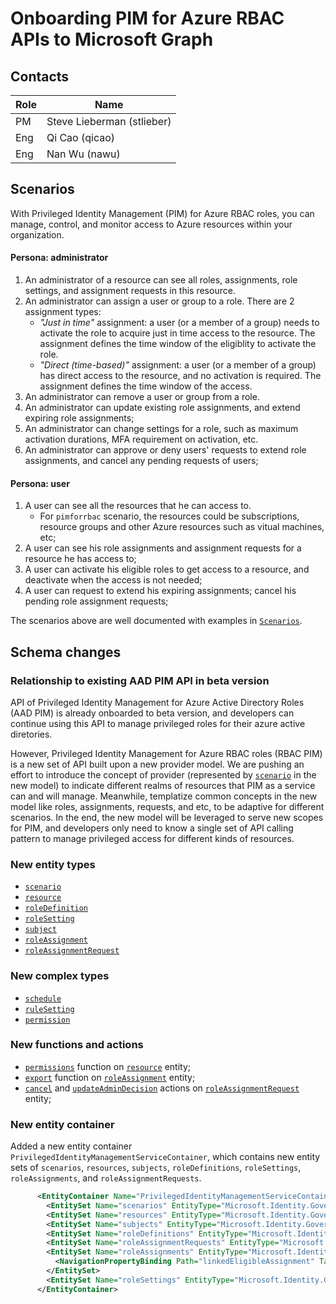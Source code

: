 # Onboarding PIM for Azure RBAC APIs to Microsoft Graph

## Contacts

Role|Name
----|----------------------
PM  |Steve Lieberman  (stlieber)
Eng |Qi Cao (qicao)
Eng |Nan Wu (nawu)

## Scenarios
With Privileged Identity Management (PIM) for Azure RBAC roles, you can manage, control, and monitor access to Azure resources within your organization.
#### Persona: administrator
1. An administrator of a resource can see all roles, assignments, role settings, and assignment requests in this resource. 
2.  An administrator can assign a user or group to a role. There are 2 assignment types:
    *  _"Just in time"_ assignment: a user (or a member of a group) needs to activate the role to acquire just in time access to the resource. The assignment defines the time window of the eligiblity to activate the role.
    * _"Direct (time-based)"_ assignment: a user (or a member of a group) has direct access to the resource, and no activation is required. The assignment defines the time window of the access. 
3. An administrator can remove a user or group from a role.
4. An administrator can update existing role assignments, and extend expiring role assignments; 
5. An administrator can change settings for a role, such as maximum activation durations, MFA requirement on activation, etc.
6. An administrator can approve or deny users' requests to extend role assignments, and cancel any pending requests of users; 

#### Persona: user
1. A user can see all the resources that he can access to. 
    * For `pimforrbac` scenario, the resources could be subscriptions, resource groups and other Azure resources such as vitual machines, etc;
2. A user can see his role assignments and assignment requests for a resource he has access to; 
3. A user can activate his eligible roles to get access to a resource, and deactivate when the access is not needed;
4. A user can request to extend his expiring assignments; cancel his pending role assignment requests;

The scenarios above are well documented with examples in [`Scenarios`](scenarios.md).

## Schema changes

### Relationship to existing AAD PIM API in beta version
API of Privileged Identity Management for Azure Active Directory Roles (AAD PIM) is already onboarded to beta version, and developers can continue using this API to manage privileged roles for their azure active diretories.

However, Privileged Identity Management for Azure RBAC roles (RBAC PIM) is a new set of API built upon a new provider model. We are pushing an effort to introduce the concept of provider (represented by [`scenario`](./resources/scenario.md) in the new model) to indicate different realms of resources that PIM as a service can and will manage. Meanwhile, templatize common concepts in the new model like roles, assignments, requests, and etc, to be adaptive for different scenarios. In the end, the new model will be leveraged to serve new scopes for PIM, and developers only need to know a single set of API calling pattern to manage privileged access for different kinds of resources.

### New entity types
 *  [`scenario`](./resources/scenario.md)
 *  [`resource`](./resources/resource.md)
 *  [`roleDefinition`](./resources/roledefinition.md)
 *  [`roleSetting`](./resources/rolesetting.md)
 *  [`subject`](./resources/subject.md)
 *  [`roleAssignment`](./resources/roleassignment.md)
 *  [`roleAssignmentRequest`](./resources/roleassignmentrequest.md)

### New complex types
* [`schedule`](./resources/schedule.md)
* [`ruleSetting`](./resources/rulesetting.md)
* [`permission`](./resources/permission.md)


### New functions and actions

* [`permissions`](./api/resource_permissions.md) function on [`resource`](./resources/resource.md) entity;
* [`export`](./api/roleassignment_export.md) function on [`roleAssignment`](./resources/roleassignment.md) entity;
* [`cancel`](./api/roleassignmentrequest_cancel.md) and [`updateAdminDecision`](./api/roleassignmentrequest_updateadmindecision) actions on [`roleAssignmentRequest`](./resources/roleassignmentrequest.md) entity;

### New entity container

 Added a new entity container `PrivilegedIdentityManagementServiceContainer`, which contains new entity sets of 
 `scenarios`, `resources`, `subjects`, `roleDefinitions`, `roleSettings`, `roleAssignments`, and `roleAssignmentRequests`.

```xml
      <EntityContainer Name="PrivilegedIdentityManagementServiceContainer">
        <EntitySet Name="scenarios" EntityType="Microsoft.Identity.Governance.Common.Data.ExternalModels.V1.scenario" />
        <EntitySet Name="resources" EntityType="Microsoft.Identity.Governance.Common.Data.ExternalModels.V1.resource" />
        <EntitySet Name="subjects" EntityType="Microsoft.Identity.Governance.Common.Data.ExternalModels.V1.subject" />
        <EntitySet Name="roleDefinitions" EntityType="Microsoft.Identity.Governance.Common.Data.ExternalModels.V1.roleDefinition" />
        <EntitySet Name="roleAssignmentRequests" EntityType="Microsoft.Identity.Governance.Common.Data.ExternalModels.V1.roleAssignmentRequest" />
        <EntitySet Name="roleAssignments" EntityType="Microsoft.Identity.Governance.Common.Data.ExternalModels.V1.roleAssignment">
          <NavigationPropertyBinding Path="linkedEligibleAssignment" Target="roleAssignments" />
        </EntitySet>
        <EntitySet Name="roleSettings" EntityType="Microsoft.Identity.Governance.Common.Data.ExternalModels.V1.roleSetting" />
      </EntityContainer>
```

